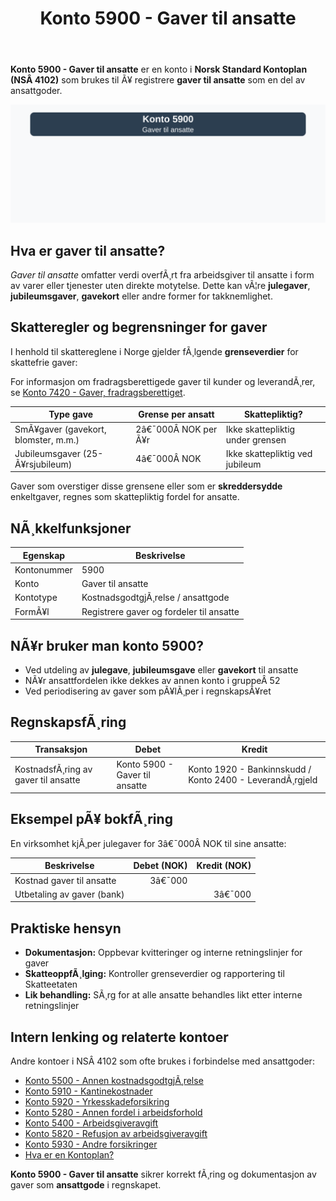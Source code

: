 ﻿---
title: "Konto 5900 - Gaver til ansatte"
meta_title: "5900-gaver-til-ansatte"
meta_description: '**Konto 5900 - Gaver til ansatte** er en konto i **Norsk Standard Kontoplan (NSÂ 4102)** som brukes til Ã¥ registrere **gaver til ansatte** som en del av ansatt...'
slug: 5900-gaver-til-ansatte
type: blog
layout: pages/single
---

**Konto 5900 - Gaver til ansatte** er en konto i **Norsk Standard Kontoplan (NSÂ 4102)** som brukes til Ã¥ registrere **gaver til ansatte** som en del av ansattgoder.

![Illustrasjon av konto 5900 Gaver til ansatte](5900-gaver-til-ansatte-image.svg)

## Hva er gaver til ansatte?

*Gaver til ansatte* omfatter verdi overfÃ¸rt fra arbeidsgiver til ansatte i form av varer eller tjenester uten direkte motytelse. Dette kan vÃ¦re **julegaver**, **jubileumsgaver**, **gavekort** eller andre former for takknemlighet.

## Skatteregler og begrensninger for gaver

I henhold til skattereglene i Norge gjelder fÃ¸lgende **grenseverdier** for skattefrie gaver:

For informasjon om fradragsberettigede gaver til kunder og leverandÃ¸rer, se [Konto 7420 - Gaver, fradragsberettiget](/blogs/kontoplan/7420-gaver-fradragsberettiget "Konto 7420 - Gaver, fradragsberettiget").

| Type gave                               | Grense per ansatt | Skattepliktig?                       |
|-----------------------------------------|-------------------|--------------------------------------|
| SmÃ¥gaver (gavekort, blomster, m.m.)     | 2â€¯000Â NOK per Ã¥r  | Ikke skattepliktig under grensen     |
| Jubileumsgaver (25-Ã¥rsjubileum)         | 4â€¯000Â NOK         | Ikke skattepliktig ved jubileum      |

Gaver som overstiger disse grensene eller som er **skreddersydde** enkeltgaver, regnes som skattepliktig fordel for ansatte.

## NÃ¸kkelfunksjoner

| Egenskap      | Beskrivelse                                                |
|---------------|------------------------------------------------------------|
| Kontonummer   | 5900                                                       |
| Konto         | Gaver til ansatte                                          |
| Kontotype     | KostnadsgodtgjÃ¸relse / ansattgode                          |
| FormÃ¥l        | Registrere gaver og fordeler til ansatte                   |

## NÃ¥r bruker man konto 5900?

* Ved utdeling av **julegave**, **jubileumsgave** eller **gavekort** til ansatte
* NÃ¥r ansattfordelen ikke dekkes av annen konto i gruppeÂ 52
* Ved periodisering av gaver som pÃ¥lÃ¸per i regnskapsÃ¥ret

## RegnskapsfÃ¸ring

| Transaksjon                         | Debet                        | Kredit                      |
|-------------------------------------|------------------------------|-----------------------------|
| KostnadsfÃ¸ring av gaver til ansatte | Konto 5900 - Gaver til ansatte | Konto 1920 - Bankinnskudd / Konto 2400 - LeverandÃ¸rgjeld |

## Eksempel pÃ¥ bokfÃ¸ring

En virksomhet kjÃ¸per julegaver for 3â€¯000Â NOK til sine ansatte:

| Beskrivelse                          | Debet (NOK) | Kredit (NOK) |
|--------------------------------------|-----------:|-------------:|
| Kostnad gaver til ansatte            |      3â€¯000 |              |
| Utbetaling av gaver (bank)           |            |      3â€¯000 |

## Praktiske hensyn

* **Dokumentasjon:** Oppbevar kvitteringer og interne retningslinjer for gaver
* **SkatteoppfÃ¸lging:** Kontroller grenseverdier og rapportering til Skatteetaten
* **Lik behandling:** SÃ¸rg for at alle ansatte behandles likt etter interne retningslinjer

## Intern lenking og relaterte kontoer

Andre kontoer i NSÂ 4102 som ofte brukes i forbindelse med ansattgoder:

* [Konto 5500 - Annen kostnadsgodtgjÃ¸relse](/blogs/kontoplan/5500-annen-kostnadsgodtgjorelse "Konto 5500 - Annen kostnadsgodtgjÃ¸relse")
* [Konto 5910 - Kantinekostnader](/blogs/kontoplan/5910-kantinekostnader "Konto 5910 - Kantinekostnader")
* [Konto 5920 - Yrkesskadeforsikring](/blogs/kontoplan/5920-yrkesskadeforsikring "Konto 5920 - Yrkesskadeforsikring")
* [Konto 5280 - Annen fordel i arbeidsforhold](/blogs/kontoplan/5280-annen-fordel-i-arbeidsforhold "Konto 5280 - Annen fordel i arbeidsforhold")
* [Konto 5400 - Arbeidsgiveravgift](/blogs/kontoplan/5400-arbeidsgiveravgift "Konto 5400 - Arbeidsgiveravgift")
* [Konto 5820 - Refusjon av arbeidsgiveravgift](/blogs/kontoplan/5820-refusjon-av-arbeidsgiveravgift "Konto 5820 - Refusjon av arbeidsgiveravgift")
* [Konto 5930 - Andre forsikringer](/blogs/kontoplan/5930-andre-forsikringer "Konto 5930 - Andre forsikringer")
* [Hva er en Kontoplan?](/blogs/regnskap/hva-er-kontoplan "Hva er en Kontoplan? Komplett Guide til Kontoplaner i Norsk Regnskap")

**Konto 5900 - Gaver til ansatte** sikrer korrekt fÃ¸ring og dokumentasjon av gaver som **ansattgode** i regnskapet.

